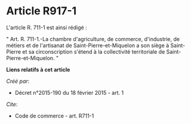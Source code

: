 # Article R917-1

L'article R. 711-1 est ainsi rédigé : 

" Art. R. 711-1.-La chambre d'agriculture, de commerce, d'industrie, de métiers et de l'artisanat de Saint-Pierre-et-Miquelon
a son siège à Saint-Pierre et sa circonscription s'étend à la collectivité territoriale de Saint-Pierre-et-Miquelon. "

**Liens relatifs à cet article**

_Créé par_:

  - Décret n°2015-190 du 18 février 2015 - art. 1

_Cite_:

  - Code de commerce - art. R711-1
